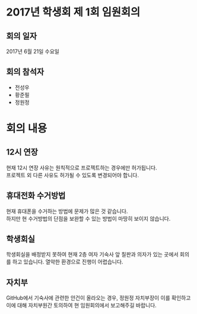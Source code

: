 # 2017년 학생회 제 1회 임원회의
## 회의 일자
2017년 6월 21일 수요일

## 회의 참석자
* 전성우
* 황준필
* 정원정

# 회의 내용

## 12시 연장
현재 12시 연장 사유는 원칙적으로 프로젝트하는 경우에만 허가됩니다.  
프로젝트 외 다른 사유도 허가될 수 있도록 변경되어야 합니다.

## 휴대전화 수거방법
현재 휴대폰을 수거하는 방법에 문제가 많은 것 같습니다.  
하지만 현 수거방법의 단점을 보완할 수 있는 방법이 마땅히 보이지 않습니다.

## 학생회실
학생회실을 배정받지 못하여 현재 2층 여자 기숙사 앞 칠판과 의자가 있는 곳에서 회의를 하고 있습니다. 열악한 환경으로 진행이 어렵습니다. 

## 자치부
GitHub에서 기숙사에 관련한 안건이 올라오는 경우, 정원정 자치부장이 이를 확인하고 이에 대해 자치부원간 토의하여 현 임원회의에서 보고해주길 바랍니다. 